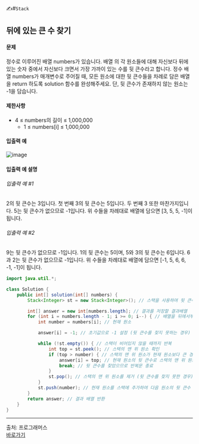✍#`Stack`
## 뒤에 있는 큰 수 찾기
#### 문제 
정수로 이루어진 배열 numbers가 있습니다. 배열 의 각 원소들에 대해 자신보다 뒤에 있는 숫자 중에서 자신보다 크면서 가장 가까이 있는 수를 뒷 큰수라고 합니다.
정수 배열 numbers가 매개변수로 주어질 때, 모든 원소에 대한 뒷 큰수들을 차례로 담은 배열을 return 하도록 solution 함수를 완성해주세요. 단, 뒷 큰수가 존재하지 않는 원소는 -1을 담습니다. <br>

#### 제한사항
* 4 ≤ numbers의 길이 ≤ 1,000,000
  * 1 ≤ numbers[i] ≤ 1,000,000

#### 입출력 예
![image](https://github.com/LimSophia/CodingUp/assets/146914181/fae8b9eb-a155-4a49-905a-0e14c0adec45)<br>

#### 입출력 예 설명
###### 입출력 예 #1
2의 뒷 큰수는 3입니다. 첫 번째 3의 뒷 큰수는 5입니다. 두 번째 3 또한 마찬가지입니다. 5는 뒷 큰수가 없으므로 -1입니다. 위 수들을 차례대로 배열에 담으면 [3, 5, 5, -1]이 됩니다. <br>

###### 입출력 예 #2
9는 뒷 큰수가 없으므로 -1입니다. 1의 뒷 큰수는 5이며, 5와 3의 뒷 큰수는 6입니다. 6과 2는 뒷 큰수가 없으므로 -1입니다. 위 수들을 차례대로 배열에 담으면 [-1, 5, 6, 6, -1, -1]이 됩니다. <br>

```java
import java.util.*;

class Solution {
    public int[] solution(int[] numbers) {
        Stack<Integer> st = new Stack<Integer>(); // 스택을 사용하여 뒷 큰수를 찾기 위한 자료구조를 생성

        int[] answer = new int[numbers.length]; // 결과를 저장할 결과배열
        for (int i = numbers.length - 1; i >= 0; i--) { // 배열을 뒤에서부터 순회
            int number = numbers[i]; // 현재 원소

            answer[i] = -1; // 초기값으로 -1 설정 (뒷 큰수를 찾지 못하는 경우)

            while (!st.empty()) { // 스택이 비어있지 않을 때까지 반복
                int top = st.peek(); // 스택의 맨 위 원소 확인
                if (top > number) { // 스택의 맨 위 원소가 현재 원소보다 큰 경우
                    answer[i] = top; // 현재 원소의 뒷 큰수로 스택의 맨 위 원소 설정
                    break; // 뒷 큰수를 찾았으므로 반복문 종료
                }
                st.pop(); // 스택의 맨 위 원소를 제거 (뒷 큰수를 찾지 못한 경우)
            }
            st.push(number); // 현재 원소를 스택에 추가하여 다음 원소의 뒷 큰수 찾기
        }
        return answer; // 결과 배열 반환
    }
}
```
<hr>
출처: 프로그래머스 <br>
<a href = "https://school.programmers.co.kr/learn/courses/30/lessons/154539"  target="_blank">바로가기</a>
